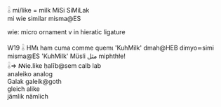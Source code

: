 𓏇 mi/like = milk MiSi SiMiLak  
  mi wie similar misma@ES  

wie: micro ornament v in hieratic ligature  

W19  𓏇 HMι ham cuma comme quemι 'KuhMilk' dmah@HEB dimyo⋍simi  
misma@ES 'KuhMilk' Müsli  مثل miphthłe!  
𓏇=> ꟿie.like ḥalīb@sem calb lab  
analeiko analog  
Galak galeik@goth  
gleich alike  
jämlik nämlich  
